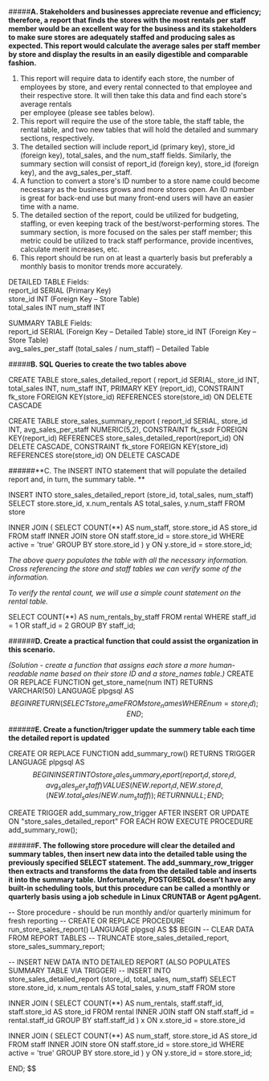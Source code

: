 #####**A. Stakeholders and businesses appreciate revenue and efficiency; therefore, a report that finds the stores with the most rentals per staff member would be an excellent way for the business and its stakeholders to make sure stores are adequately staffed and producing sales as expected. This report would calculate the average sales per staff member by store and display the results in an easily digestible and comparable fashion.**
  1.	This report will require data to identify each store, the number of employees by store, and every rental connected to that employee and their respective store. It will then take this data and find each store's average rentals   
      per employee (please see tables below).
  2.	This report will require the use of the store table, the staff table, the rental table, and two new tables that will hold the detailed and summary sections, respectively.
  3.	The detailed section will include report_id (primary key), store_id (foreign key), total_sales, and the num_staff fields. Similarly, the summary section will consist of report_id (foreign key), store_id (foreign key), and the 
      avg_sales_per_staff.
  4.	A function to convert a store's ID number to a store name could become necessary as the business grows and more stores open. An ID number is great for back-end use but many front-end users will have an easier time with a name.
  5.	The detailed section of the report, could be utilized for budgeting, staffing, or even keeping track of the best/worst-performing stores. The summary section, is more focused on the sales per staff member; this metric could be 
      utilized to track staff performance, provide incentives, calculate merit increases, etc.
  6.	This report should be run on at least a quarterly basis but preferably a monthly basis to monitor trends more accurately.

DETAILED TABLE
  Fields:	
    report_id SERIAL (Primary Key)	
    store_id INT (Foreign Key – Store Table)	
    total_sales INT	
    num_staff INT

SUMMARY TABLE
  Fields:	
    report_id SERIAL (Foreign Key – Detailed Table)	
    store_id INT (Foreign Key – Store Table)	
    avg_sales_per_staff (total_sales / num_staff) – Detailed Table


#####**B. SQL Queries to create the two tables above**

  CREATE TABLE store_sales_detailed_report (
    report_id SERIAL,
    store_id INT,
    total_sales INT,
    num_staff INT,
    PRIMARY KEY (report_id),
    CONSTRAINT fk_store
      FOREIGN KEY(store_id)
        REFERENCES store(store_id)
        ON DELETE CASCADE

  CREATE TABLE store_sales_summary_report (
    report_id SERIAL,
    store_id INT,
    avg_sales_per_staff NUMERIC(5,2),
    CONSTRAINT fk_ssdr
      FOREIGN KEY(report_id)
        REFERENCES store_sales_detailed_report(report_id)
        ON  DELETE CASCADE,
    CONSTRAINT fk_store
      FOREIGN KEY(store_id)
        REFERENCES store(store_id)
        ON DELETE CASCADE
 

######**C. The INSERT INTO statement that will populate the detailed report and, in turn, the summary table. **

INSERT INTO store_sales_detailed_report (store_id, total_sales, num_staff)
  SELECT store.store_id, x.num_rentals AS total_sales, y.num_staff
  FROM store

  INNER JOIN
    (
      SELECT COUNT(**) AS num_staff, store.store_id AS store_id
      FROM staff
      INNER JOIN store
        ON staff.store_id = store.store_id
      WHERE active = 'true'
      GROUP BY store.store_id
    ) y ON y.store_id = store.store_id;
 
*The above query populates the table with all the necessary information. Cross referencing the store and staff tables we can verify some of the information.*

*To verify the rental count, we will use a simple count statement on the rental table.*

  SELECT COUNT(**) AS num_rentals_by_staff
  FROM rental
  WHERE staff_id = 1 OR staff_id = 2
  GROUP BY staff_id;

######**D. Create a practical function that could assist the organization in this scenario.**

*(Solution - create a function that assigns each store a more human-readable name based on their store ID and a store_names table.)*
   CREATE OR REPLACE FUNCTION get_store_name(num INT)
     RETURNS VARCHAR(50)
     LANGUAGE plpgsql
   AS
   $$
   BEGIN
     RETURN (
               SELECT store_name
               FROM store_names
               WHERE num = store_id
            );
  END;
  $$   


######**E. Create a function/trigger update the summery table each time the detailed report is updated**

  CREATE OR REPLACE FUNCTION add_summary_row()
    RETURNS TRIGGER
    LANGUAGE plpgsql
  AS
  $$
  BEGIN
    INSERT INTO store_sales_summary_report
      (report_id, store_id, avg_sales_per_staff)
    VALUES (NEW.report_id, NEW.store_id, (NEW.total_sales / NEW.num_staff));
    RETURN NULL;
  END;
  $$

  CREATE TRIGGER add_summary_row_trigger
    AFTER INSERT OR UPDATE
    ON "store_sales_detailed_report"
    FOR EACH ROW
  EXECUTE PROCEDURE add_summary_row();


######**F. The following store procedure will clear the detailed and summary tables, then insert new data into the detailed table using the previously specified SELECT statement. 
The add_summary_row_trigger then extracts and transforms the data from the detailed table and inserts it into the summary table. 
Unfortunately, POSTGRESQL doesn’t have any built-in scheduling tools, but this procedure can be called a monthly or quarterly basis using a job schedule in Linux CRUNTAB or Agent pgAgent.**

-- Store procedure - should be run monthly and/or quarterly minimum for fresh reporting --
CREATE OR REPLACE PROCEDURE run_store_sales_report()
  LANGUAGE plpgsql
AS
$$
BEGIN
  -- CLEAR DATA FROM REPORT TABLES --
  TRUNCATE store_sales_detailed_report, store_sales_summary_report;

-- INSERT NEW DATA INTO DETAILED REPORT (ALSO POPULATES SUMMARY TABLE VIA TRIGGER) --
INSERT INTO store_sales_detailed_report (store_id, total_sales, num_staff)
  SELECT store.store_id, x.num_rentals AS total_sales, y.num_staff
  FROM store

  INNER JOIN
    (
      SELECT COUNT(**) AS num_rentals, staff.staff_id, staff.store_id AS store_id
      FROM rental
      INNER JOIN staff
        ON staff.staff_id = rental.staff_id
      GROUP BY staff.staff_id
    ) x ON x.store_id = store.store_id

  INNER JOIN
    (
      SELECT COUNT(**) AS num_staff, store.store_id AS store_id
      FROM staff
      INNER JOIN store
        ON staff.store_id = store.store_id
      WHERE active = 'true'
      GROUP BY store.store_id
    ) y ON y.store_id = store.store_id;

END;
$$
  
